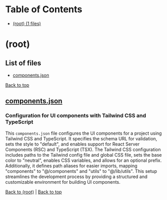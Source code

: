 # Table of Contents

- [(root) (1 files)](#root)
# (root)

## List of files

- [components.json](#componentsjson)

[Back to top](#table-of-contents)

## [components.json](components.json)

### Configuration for UI components with Tailwind CSS and TypeScript

This `components.json` file configures the UI components for a project using Tailwind CSS and TypeScript. It specifies the schema URL for validation, sets the style to "default", and enables support for React Server Components (RSC) and TypeScript (TSX). The Tailwind CSS configuration includes paths to the Tailwind config file and global CSS file, sets the base color to "neutral", enables CSS variables, and allows for an optional prefix. Additionally, it defines path aliases for easier imports, mapping "components" to "@/components" and "utils" to "@/lib/utils". This setup streamlines the development process by providing a structured and customizable environment for building UI components.

[Back to (root)](#root) | [Back to top](#table-of-contents)

